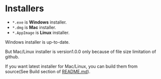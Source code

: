 # Installers

- `*.exe` is **Windows** installer.
- `*.dmg` is **Mac** installer.
- `*.AppImage` is **Linux** installer.

Windows installer is up-to-date.

But Mac/Linux installer is version1.0.0 only because of file size limitation of github.

If you want latest installer for Mac/Linux, you can build them from source(See Build section of [README.md](https://github.com/tategakibunko/TypeNovelReader/blob/master/README.md)).


